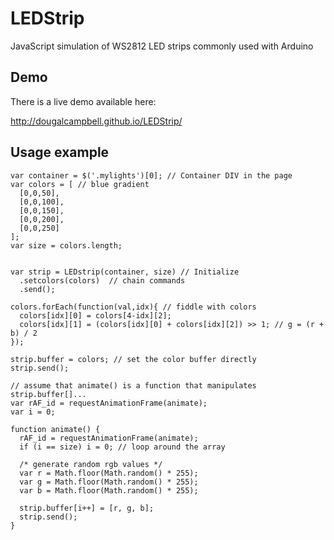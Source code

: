 LEDStrip
========

JavaScript simulation of WS2812 LED strips commonly used with Arduino

Demo
----
There is a live demo available here:

http://dougalcampbell.github.io/LEDStrip/

Usage example
-------------

    var container = $('.mylights')[0]; // Container DIV in the page
    var colors = [ // blue gradient
      [0,0,50],
      [0,0,100],
      [0,0,150],
      [0,0,200],
      [0,0,250]
    ];
    var size = colors.length;

    
    var strip = LEDstrip(container, size) // Initialize
      .setcolors(colors)  // chain commands
      .send();
      
    colors.forEach(function(val,idx){ // fiddle with colors
      colors[idx][0] = colors[4-idx][2];
      colors[idx][1] = (colors[idx][0] + colors[idx][2]) >> 1; // g = (r + b) / 2
    });
    
    strip.buffer = colors; // set the color buffer directly
    strip.send();
    
    // assume that animate() is a function that manipulates strip.buffer[]...
    var rAF_id = requestAnimationFrame(animate);
    var i = 0;
    
    function animate() {
      rAF_id = requestAnimationFrame(animate);
      if (i == size) i = 0; // loop around the array

      /* generate random rgb values */
      var r = Math.floor(Math.random() * 255);
      var g = Math.floor(Math.random() * 255);
      var b = Math.floor(Math.random() * 255);

      strip.buffer[i++] = [r, g, b];
      strip.send();
    }
    
